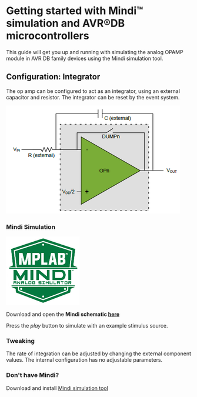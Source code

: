 # Getting started with Mindi™ simulation and AVR®DB microcontrollers
This guide will get you up and running with simulating the analog OPAMP module in AVR DB family devices using the Mindi simulation tool.
## Configuration: Integrator
The op amp can be configured to act as an integrator, using an external capacitor and resistor.
The integrator can be reset by the event system.

![Integrator](images/configuration.png)

### Mindi Simulation
![Mindi](images/mplab-mindi-analog-simulator.png)

Download and open the **Mindi schematic [here](schematics/)**

Press the _play_ button to simulate with an example stimulus source.

### Tweaking
The rate of integration can be adjusted by changing the external component values. The internal configuration has no adjustable parameters.

### Don't have Mindi?
Download and install [Mindi simulation tool](https://www.microchip.com/mplab/mplab-mindi)
